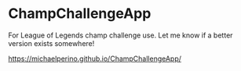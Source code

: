 # ChampChallengeApp
For League of Legends champ challenge use. Let me know if a better version exists somewhere!

https://michaelperino.github.io/ChampChallengeApp/
